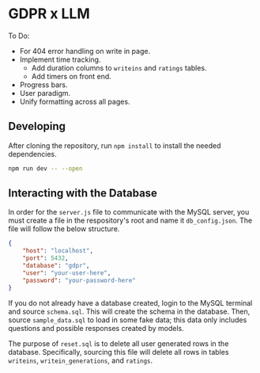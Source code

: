 # GDPR x LLM

To Do:
- For 404 error handling on write in page.
- Implement time tracking.
  - Add duration columns to `writeins` and `ratings` tables.
  - Add timers on front end.
- Progress bars.
- User paradigm.
- Unify formatting across all pages.

## Developing
After cloning the repository, run `npm install` to install the needed dependencies.

```bash
npm run dev -- --open
```

## Interacting with the Database
In order for the `server.js` file to communicate with the MySQL server, you must create a file in the respository's root and name it `db_config.json`. The file will follow the below structure.


```json
{
    "host": "localhost",
    "port": 5432,
    "database": "gdpr",
    "user": "your-user-here",
    "password": "your-password-here"
}
```

If you do not already have a database created, login to the MySQL terminal and source `schema.sql`. This will create the schema in the database. Then, source `sample_data.sql` to load in some fake data; this data only includes questions and possible responses created by models.

The purpose of `reset.sql` is to delete all user generated rows in the database. Specifically, sourcing this file will delete all rows in tables `writeins`, `writein_generations`, and `ratings`.